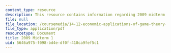 ```yaml
---
content_type: resource
description: This resource contains information regarding 2009 midterm 1.
file: null
file_location: /coursemedia/14-12-economic-applications-of-game-theory-fall-2012/5646a975f098bd4edf0f418ca9fef5c1_MIT14_12F12_midterm1_2009.pdf
file_type: application/pdf
resourcetype: Document
title: 2009 Midterm 1
uid: 5646a975-f098-bd4e-df0f-418ca9fef5c1
---
```

